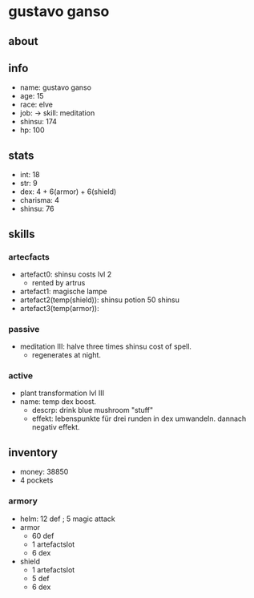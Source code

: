 # gustavo ganso

## about

## info

* name: gustavo ganso
* age: 15
* race: elve
* job: -> skill: meditation
* shinsu: 174
* hp: 100

## stats

* int: 18
* str: 9
* dex: 4 + 6(armor) + 6(shield)
* charisma: 4
* shinsu: 76

## skills

### artecfacts

* artefact0: shinsu costs lvl 2
  * rented by artrus
* artefact1: magische lampe
* artefact2(temp(shield)): shinsu potion 50 shinsu 
* artefact3(temp(armor)): 

### passive

* meditation III: halve three times shinsu cost of spell.
  * regenerates at night.

### active

* plant transformation lvl III
* name: temp dex boost.
  * descrp: drink blue mushroom "stuff"
  * effekt: lebenspunkte für drei runden in dex umwandeln. dannach negativ effekt. 

## inventory

* money: 38850
* 4 pockets

### armory 

* helm: 12 def ; 5 magic attack
* armor
  * 60 def
  * 1 artefactslot
  * 6 dex
* shield 
  * 1 artefactslot
  * 5 def
  * 6 dex
